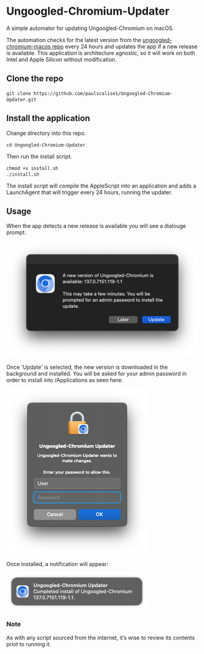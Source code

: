 # Ungoogled-Chromium-Updater

A simple automator for updating Ungoogled-Chromium on macOS.

The automation checks for the latest version from the [ungoogled-chromium-macos repo](https://github.com/ungoogled-software/ungoogled-chromium-macos) every 24 hours and updates the app if a new release is available.
This application is architecture agnostic, so it will work on both Intel and Apple Silicon without modification.

## Clone the repo
```
git clone https://github.com/paulscalise1/Ungoogled-Chromium-Updater.git
```

## Install the application
Change directory into this repo.
```
cd Ungoogled-Chromium-Updater
```
Then run the install script.
```
chmod +x install.sh
./install.sh
```
The install script will compile the AppleScript into an application and adds a LaunchAgent that will trigger every 24 hours, running the updater.

## Usage
When the app detects a new release is available you will see a dialouge prompt:

![Update Dialogue](assets/images/update.png)

Once 'Update' is selected, the new version is downloaded in the background and installed. You will be asked for your admin password in order to install into /Applications as seen here:

![Password Dialogue](assets/images/password.png)

Once installed, a notification will appear:

![Notification](assets/images/notif.png)


### Note
As with any script sourced from the internet, it’s wise to review its contents priot to running it.
